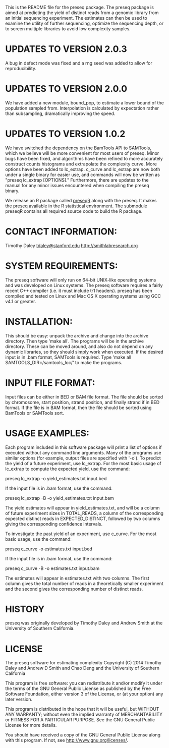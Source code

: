This is the README file for the preseq package.  The 
preseq package is aimed at predicting the yield of distinct 
reads from a genomic library from an initial sequencing 
experiment. The estimates can then be used to examine the utility 
of further sequencing, optimize the sequencing depth, or to 
screen multiple libraries to avoid low complexity samples.

UPDATES TO VERSION 2.0.3
========================================================================
A bug in defect mode was fixed and a rng seed was added to allow for
reproducibility.

UPDATES TO VERSION 2.0.0
========================================================================
We have added a new module, bound_pop, to estimate a lower bound of
the population sampled from.  Interpolation is calculated by 
expectation rather than subsampling, dramatically improving the
speed.


UPDATES TO VERSION 1.0.2
========================================================================
We have switched the dependency on the BamTools API to SAMTools, which 
we believe will be more convenient for most users of preseq. Minor bugs
have been fixed, and algorithms have been refined to more accurately 
construct counts histograms and extrapolate the complexity curve. More
options have been added to lc_extrap. c_curve and lc_extrap are now both
under a single binary for easier use, and commands will now be written as
"preseq lc_extrap [OPTIONS]." Furthermore, there are updates to the 
manual for any minor issues encountered when compiling the preseq binary.

We release an R package called 
[preseqR](http://cran.r-project.org/web/packages/preseqR/index.html)
along with the preseq. It makes the preseq available in the R statistical
environment. The submodule preseqR contains all required source code
to build the R package.

CONTACT INFORMATION:
========================================================================
Timothy Daley
tdaley@stanford.edu
http://smithlabresearch.org

SYSTEM REQUIREMENTS:
========================================================================
The preseq software will only run on 64-bit UNIX-like operating 
systems and was developed on Linux systems. The preseq software 
requires a fairly recent C++ compiler (i.e. it must include tr1 
headers). preseq has been compiled and tested on Linux and Mac 
OS X operating systems using GCC v4.1 or greater. 

INSTALLATION:
========================================================================
This should be easy: unpack the archive and change into the archive
directory. Then type 'make all'. The programs will be in the archive
directory. These can be moved around, and also do not depend on any
dynamic libraries, so they should simply work when executed. If the 
desired input is in .bam format, SAMTools is required. Type 'make all
SAMTOOLS_DIR=/samtools_loc/' to make the programs.

INPUT FILE FORMAT:
========================================================================
Input files can be either in BED or BAM file format.  The file should
be sorted by chromosome, start position, strand position, and finally 
strand if in BED format. If the file is in BAM format, then the file
should be sorted using BamTools or SAMTools sort.

USAGE EXAMPLES:
========================================================================
Each program included in this software package will print a list of
options if executed without any command line arguments. Many of the
programs use similar options (for example, output files are specified
with '-o'). To predict the yield of a future experiment, use lc_extrap.
For the most basic usage of lc_extrap to compute the expected yield,
use the command:

  preseq lc_extrap -o yield_estimates.txt input.bed

If the input file is in .bam format, use the command:

  preseq lc_extrap -B -o yield_estimates.txt input.bam

The yield estimates will appear in yield_estimates.txt, and will be a 
column of future experiment sizes in TOTAL_READS, a column of the 
corresponding expected distinct reads in EXPECTED_DISTINCT, followed by 
two columns giving the corresponding confidence intervals.  

To investigate the past yield of an experiment, use c_curve.  For the
most basic usage, use the command:

  preseq c_curve -o estimates.txt input.bed

If the input file is in .bam format, use the command:

  preseq c_curve -B -o estimates.txt input.bam

The estimates will appear in estimates.txt with two columns.  The
first column gives the total number of reads in a theoretically
smaller experiment and the second gives the corresponding number of
distinct reads.

HISTORY
========================================================================
preseq was originally developed by Timothy Daley and Andrew Smith 
at the University of Southern California.


LICENSE
========================================================================
The preseq software for estimating complexity
Copyright (C) 2014 Timothy Daley and Andrew D Smith and Chao Deng and
the University of Southern California

This program is free software: you can redistribute it and/or modify
it under the terms of the GNU General Public License as published by
the Free Software Foundation, either version 3 of the License, or (at
your option) any later version.

This program is distributed in the hope that it will be useful,
but WITHOUT ANY WARRANTY; without even the implied warranty of
MERCHANTABILITY or FITNESS FOR A PARTICULAR PURPOSE.  See the
GNU General Public License for more details.

You should have received a copy of the GNU General Public License
along with this program.  If not, see <http://www.gnu.org/licenses/>.
